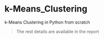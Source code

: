 # k-Means_Clustering
k-Means Clustering in Python from scratch
>   The rest details are available in the report
